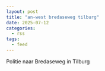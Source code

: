 ```yaml
---
layout: post
title: "an-west bredaseweg tilburg"
date: 2025-07-12
categories: 
  - rss
tags: 
  - feed
---
```


Politie naar Bredaseweg in Tilburg
